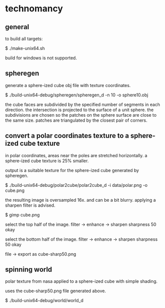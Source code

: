 # technomancy

## general

to build all targets:

$ ./make-unix64.sh

build for windows is not supported.

## spheregen

generate a sphere-ized cube obj file with texture coordinates.

$ ./build-unix64-debug/spheregen/spheregen_d -n 10 -o sphere10.obj

the cube faces are subdivided by the specified number of segments in each direction. the intersection is projected to the surface of a unit sphere. the subdivisions are chosen so the patches on the sphere surface are close to the same size. patches are triangulated by the closest pair of corners.

## convert a polar coordinates texture to a sphere-ized cube texture

in polar coordinates, areas near the poles are stretched horizontally. a sphere-ized cube texture is 25% smaller.

output is a suitable texture for the sphere-ized cube generated by spheregen.

$ ./build-unix64-debug/polar2cube/polar2cube_d -i data/polar.png -o cube.png

the resulting image is oversampled 16x. and can be a bit blurry. applying a sharpen filter is advised.


$ gimp cube.png

select the top half of the image.
filter -> enhance -> sharpen
sharpness 50
okay

select the bottom half of the image.
filter -> enhance -> sharpen
sharpness 50
okay

file -> export as
cube-sharp50.png

## spinning world

polar texture from nasa applied to a sphere-ized cube with simple shading.

uses the cube-sharp50.png file generated above.

$ ./build-unix64-debug/world/world_d
